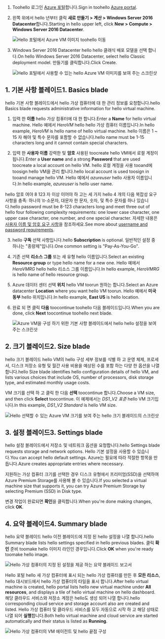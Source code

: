 1. <span data-ttu-id="622c2-101">Toohello 로그인 [Azure 포털](https://portal.azure.com)합니다.</span><span class="sxs-lookup"><span data-stu-id="622c2-101">Sign in toohello [Azure portal](https://portal.azure.com).</span></span>

2. <span data-ttu-id="622c2-102">왼쪽 위에서 hello 년부터 클릭 **새로 만들기 > 계산 > Windows Server 2016 Datacenter**합니다.</span><span class="sxs-lookup"><span data-stu-id="622c2-102">Starting in hello upper left, click **New > Compute > Windows Server 2016 Datacenter**.</span></span>

    ![Hello 포털에서 Azure VM 이미지 toohello 이동](./media/virtual-machines-common-portal-create-fqdn/marketplace-new.png)

3. <span data-ttu-id="622c2-104">Windows Server 2016 Datacenter hello hello 클래식 배포 모델을 선택 합니다.</span><span class="sxs-lookup"><span data-stu-id="622c2-104">On hello Windows Server 2016 Datacenter, select hello Classic deployment model.</span></span> <span data-ttu-id="622c2-105">만들기를 클릭합니다.</span><span class="sxs-lookup"><span data-stu-id="622c2-105">Click Create.</span></span>

    ![Hello 포털에서 사용할 수 있는 hello Azure VM 이미지를 보여 주는 스크린샷](./media/virtual-machines-common-portal-create-fqdn/deployment-classic-model.png)

## <a name="1-basics-blade"></a><span data-ttu-id="622c2-107">1. 기본 사항 블레이드</span><span class="sxs-lookup"><span data-stu-id="622c2-107">1. Basics blade</span></span>

<span data-ttu-id="622c2-108">hello 기본 사항 블레이드에서 hello 가상 컴퓨터에 대 한 관리 정보를 요청합니다.</span><span class="sxs-lookup"><span data-stu-id="622c2-108">hello Basics blade requests administrative information for hello virtual machine.</span></span>

1. <span data-ttu-id="622c2-109">입력 한 **이름** hello 가상 컴퓨터에 대 한 합니다.</span><span class="sxs-lookup"><span data-stu-id="622c2-109">Enter a **Name** for hello virtual machine.</span></span> <span data-ttu-id="622c2-110">Hello 예에서 _HeroVM_ hello hello 가상 컴퓨터 이름입니다.</span><span class="sxs-lookup"><span data-stu-id="622c2-110">In hello example, _HeroVM_ is hello name of hello virtual machine.</span></span> <span data-ttu-id="622c2-111">hello 이름은 1 ~ 15 자 해야 및 특수 문자를 포함할 수 없습니다.</span><span class="sxs-lookup"><span data-stu-id="622c2-111">hello name must be 1-15 characters long and it cannot contain special characters.</span></span>

2. <span data-ttu-id="622c2-112">입력 한 **사용자 이름** 강력한 및 **암호** 사용된 toocreate hello VM에서 로컬 계정이 됩니다.</span><span class="sxs-lookup"><span data-stu-id="622c2-112">Enter a **User name** and a strong **Password** that are used toocreate a local account on hello VM.</span></span> <span data-ttu-id="622c2-113">hello 로컬 계정을 사용 tooand에 toosign hello VM을 관리 합니다.</span><span class="sxs-lookup"><span data-stu-id="622c2-113">hello local account is used toosign in tooand manage hello VM.</span></span> <span data-ttu-id="622c2-114">Hello 예에서 _azureuser_ hello 사용자 이름입니다.</span><span class="sxs-lookup"><span data-stu-id="622c2-114">In hello example, _azureuser_ is hello user name.</span></span>

 <span data-ttu-id="622c2-115">hello 암호 여야 8 123 자 이상 이어야 하 고는 세 가지 hello 4 개의 다음 복잡성 요구 사항을 충족: 하나의 \t-소문자, 대문자 한 문자, 숫자, 및 특수 문자를 하나 있습니다.</span><span class="sxs-lookup"><span data-stu-id="622c2-115">hello password must be 8-123 characters long and meet three out of hello four following complexity requirements: one lower case character, one upper case character, one number, and one special character.</span></span> <span data-ttu-id="622c2-116">자세한 내용은 [사용자 이름 및 암호 요구 사항](../articles/virtual-machines/windows/faq.md)을 참조하세요.</span><span class="sxs-lookup"><span data-stu-id="622c2-116">See more about [username and password requirements](../articles/virtual-machines/windows/faq.md).</span></span>

3. <span data-ttu-id="622c2-117">hello **구독** 선택 사항입니다.</span><span class="sxs-lookup"><span data-stu-id="622c2-117">hello **Subscription** is optional.</span></span> <span data-ttu-id="622c2-118">일반적인 설정 중 하나는 "종량제"입니다.</span><span class="sxs-lookup"><span data-stu-id="622c2-118">One common setting is "Pay-As-You-Go".</span></span>

4. <span data-ttu-id="622c2-119">기존 선택 **리소스 그룹** 또는 새 유형 hello 이름입니다.</span><span class="sxs-lookup"><span data-stu-id="622c2-119">Select an existing **Resource group** or type hello name for a new one.</span></span> <span data-ttu-id="622c2-120">Hello 예에서 _HeroVMRG_ hello hello 리소스 그룹 이름입니다.</span><span class="sxs-lookup"><span data-stu-id="622c2-120">In hello example, _HeroVMRG_ is hello name of hello resource group.</span></span>

5. <span data-ttu-id="622c2-121">Azure 데이터 센터 선택 **위치** hello VM toorun 원하는 합니다.</span><span class="sxs-lookup"><span data-stu-id="622c2-121">Select an Azure datacenter **Location** where you want hello VM toorun.</span></span> <span data-ttu-id="622c2-122">Hello 예에서 **미국 동부** hello 위치입니다.</span><span class="sxs-lookup"><span data-stu-id="622c2-122">In hello example, **East US** is hello location.</span></span>

6. <span data-ttu-id="622c2-123">완료 되 면 클릭 **다음** toocontinue toohello 다음 블레이드입니다.</span><span class="sxs-lookup"><span data-stu-id="622c2-123">When you are done, click **Next** toocontinue toohello next blade.</span></span>

    ![Azure VM을 구성 하기 위한 기본 사항 블레이드에서 hello hello 설정을 보여 주는 스크린샷](./media/virtual-machines-common-portal-create-fqdn/basics-blade-classic.png)

## <a name="2-size-blade"></a><span data-ttu-id="622c2-125">2. 크기 블레이드</span><span class="sxs-lookup"><span data-stu-id="622c2-125">2. Size blade</span></span>

<span data-ttu-id="622c2-126">hello 크기 블레이드 hello VM의 hello 구성 세부 정보를 식별 하 고 운영 체제, 프로세서, 디스크 저장소 유형 및 월간 사용 비용을 예상된 수를 포함 하는 다양 한 옵션을 나열 합니다.</span><span class="sxs-lookup"><span data-stu-id="622c2-126">hello Size blade identifies hello configuration details of hello VM, and lists various choices that include OS, number of processors, disk storage type, and estimated monthly usage costs.</span></span>  

<span data-ttu-id="622c2-127">VM 크기를 선택 하 고 클릭 한 다음 **선택** toocontinue 합니다.</span><span class="sxs-lookup"><span data-stu-id="622c2-127">Choose a VM size, and then click **Select** toocontinue.</span></span> <span data-ttu-id="622c2-128">이 예제에서는 _DS1_\__V2 표준_ hello VM 크기입니다.</span><span class="sxs-lookup"><span data-stu-id="622c2-128">In this example, _DS1_\__V2 Standard_ is hello VM size.</span></span>

  ![Hello 선택할 수 있는 Azure VM 크기를 보여 주는 hello 크기 블레이드의 스크린샷](./media/virtual-machines-common-portal-create-fqdn/vm-size-classic.png)


## <a name="3-settings-blade"></a><span data-ttu-id="622c2-130">3. 설정 블레이드</span><span class="sxs-lookup"><span data-stu-id="622c2-130">3. Settings blade</span></span>

<span data-ttu-id="622c2-131">hello 설정 블레이드에서 저장소 및 네트워크 옵션을 요청합니다.</span><span class="sxs-lookup"><span data-stu-id="622c2-131">hello Settings blade requests storage and network options.</span></span> <span data-ttu-id="622c2-132">Hello 기본 설정을 사용할 수 있습니다.</span><span class="sxs-lookup"><span data-stu-id="622c2-132">You can accept hello default settings.</span></span> <span data-ttu-id="622c2-133">Azure는 필요에 따라 적절한 항목을 만듭니다.</span><span class="sxs-lookup"><span data-stu-id="622c2-133">Azure creates appropriate entries where necessary.</span></span>

<span data-ttu-id="622c2-134">지원하는 가상 컴퓨터 크기를 선택한 경우 디스크 유형에서 프리미엄(SSD)을 선택하여 Azure Premium Storage를 사용해 볼 수 있습니다.</span><span class="sxs-lookup"><span data-stu-id="622c2-134">If you selected a virtual machine size that supports it, you can try Azure Premium Storage by selecting Premium (SSD) in Disk type.</span></span>

<span data-ttu-id="622c2-135">변경 작업이 완료되면 **확인**을 클릭합니다.</span><span class="sxs-lookup"><span data-stu-id="622c2-135">When you're done making changes, click **OK**.</span></span>

## <a name="4-summary-blade"></a><span data-ttu-id="622c2-136">4. 요약 블레이드</span><span class="sxs-lookup"><span data-stu-id="622c2-136">4. Summary blade</span></span>

<span data-ttu-id="622c2-137">hello 요약 블레이드 hello 이전 블레이드에 지정 된 hello 설정을 나열 합니다.</span><span class="sxs-lookup"><span data-stu-id="622c2-137">hello Summary blade lists hello settings specified in hello previous blades.</span></span> <span data-ttu-id="622c2-138">클릭 **확인** 준비 toomake hello 이미지 라인인 경우입니다.</span><span class="sxs-lookup"><span data-stu-id="622c2-138">Click **OK** when you're ready toomake hello image.</span></span>

 ![Hello 가상 컴퓨터의 지정 된 설정을 제공 하는 요약 블레이드 보고서](./media/virtual-machines-common-portal-create-fqdn/summary-blade-classic.png)

<span data-ttu-id="622c2-140">Hello 포털 hello 새 가상 컴퓨터에 표시 되는 hello 가상 컴퓨터를 만든 후 **모든 리소스**, hello 대시보드에서 hello 가상 컴퓨터의 타일을 표시 합니다.</span><span class="sxs-lookup"><span data-stu-id="622c2-140">After hello virtual machine is created, hello portal lists hello new virtual machine under **All resources**, and displays a tile of hello virtual machine on hello dashboard.</span></span> <span data-ttu-id="622c2-141">해당 클라우드 서비스와 저장소 계정은 hello도 생성 되어 나열 합니다.</span><span class="sxs-lookup"><span data-stu-id="622c2-141">hello corresponding cloud service and storage account also are created and listed.</span></span> <span data-ttu-id="622c2-142">Hello 가상 컴퓨터 및 클라우드 서비스를 모두 자동으로 시작 하 고 해당 상태로 나열 되어 **실행**합니다.</span><span class="sxs-lookup"><span data-stu-id="622c2-142">Both hello virtual machine and cloud service are started automatically and their status is listed as **Running**.</span></span>

 ![Hello 가상 컴퓨터의 VM 에이전트 및 hello 끝점 구성](./media/virtual-machines-common-portal-create-fqdn/portal-with-new-vm.png)
